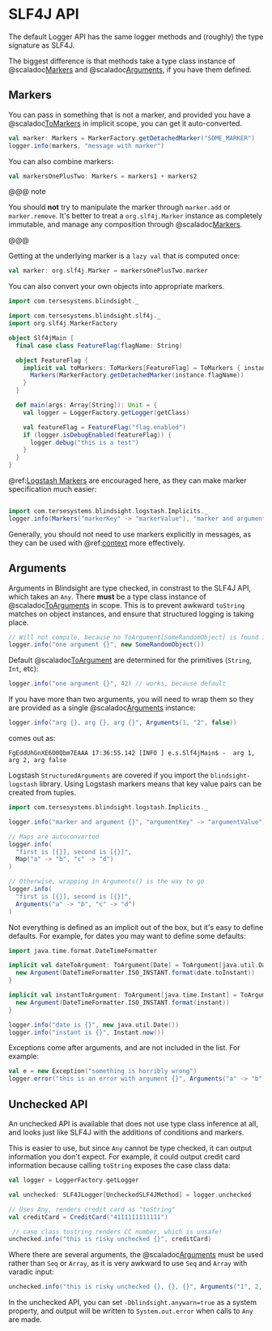# SLF4J API

The default Logger API has the same logger methods and (roughly) the type signature as SLF4J.

The biggest difference is that methods take a type class instance of @scaladoc[Markers](com.tersesystems.blindsight.api.Markers) and @scaladoc[Arguments](com.tersesystems.blindsight.api.Arguments), if you have them defined.

## Markers

You can pass in something that is not a marker, and provided you have a @scaladoc[ToMarkers](com.tersesystems.blindsight.api.ToMarkers) in implicit scope, you can get it auto-converted.

```scala
val marker: Markers = MarkerFactory.getDetachedMarker("SOME_MARKER")
logger.info(markers, "message with marker")
```

You can also combine markers:

```scala
val markersOnePlusTwo: Markers = markers1 + markers2
```

@@@ note

You should **not** try to manipulate the marker through `marker.add` or `marker.remove`.  It's better to treat a `org.slf4j.Marker` instance as completely immutable, and manage any composition through @scaladoc[Markers](com.tersesystems.blindsight.api.Markers).

@@@

Getting at the underlying marker is a `lazy val` that is computed once:

```scala
val marker: org.slf4j.Marker = markersOnePlusTwo.marker
```

You can also convert your own objects into appropriate markers.

```scala
import com.tersesystems.blindsight._

import com.tersesystems.blindsight.slf4j._
import org.slf4j.MarkerFactory

object Slf4jMain {
  final case class FeatureFlag(flagName: String)

  object FeatureFlag {
    implicit val toMarkers: ToMarkers[FeatureFlag] = ToMarkers { instance =>
      Markers(MarkerFactory.getDetachedMarker(instance.flagName))
    }
  }

  def main(args: Array[String]): Unit = {
    val logger = LoggerFactory.getLogger(getClass)

    val featureFlag = FeatureFlag("flag.enabled")
    if (logger.isDebugEnabled(featureFlag)) {
      logger.debug("this is a test")
    }
  }
}
```

@ref:[Logstash Markers](structured.md) are encouraged here, as they can make marker specification much easier:

```scala

import com.tersesystems.blindsight.logstash.Implicits._
logger.info(Markers("markerKey" -> "markerValue"), "marker and argument")
```

Generally, you should not need to use markers explicitly in messages, as they can be used with @ref:[context](context.md) more effectively.

## Arguments 

Arguments in Blindsight are type checked, in constrast to the SLF4J API, which takes an `Any`.  There **must** be a type class instance of @scaladoc[ToArguments](com.tersesystems.blindsight.api.ToArguments) in scope.  This is to prevent awkward `toString` matches on object instances, and ensure that structured logging is taking place. 

```scala
// Will not compile, because no ToArgument[SomeRandomObject] is found in implicit scope!
logger.info("one argument {}", new SomeRandomObject()) 
```

Default @scaladoc[ToArgument](com.tersesystems.blindsight.api.ToArgument) are determined for the primitives (`String`, `Int`, etc):

```scala
logger.info("one argument {}", 42) // works, because default
```

If you have more than two arguments, you will need to wrap them so they are provided as a single @scaladoc[Arguments](com.tersesystems.blindsight.api.Arguments) instance:

```scala
logger.info("arg {}, arg {}, arg {}", Arguments(1, "2", false))
```

comes out as:

```
FgEddUhGnXE6O0Qbm7EAAA 17:36:55.142 [INFO ] e.s.Slf4jMain$ -  arg 1, arg 2, arg false
```

Logstash `StructuredArguments` are covered if you import the `blindsight-logstash` library.  Using Logstash markers means that key value pairs can be created from tuples. 

```scala
import com.tersesystems.blindsight.logstash.Implicits._

logger.info("marker and argument {}", "argumentKey" -> "argumentValue")

// Maps are autoconverted
logger.info(
  "first is [{}], second is [{}]",
  Map("a" -> "b", "c" -> "d")
)

// Otherwise, wrapping in Arguments() is the way to go
logger.info(
  "first is [{}], second is [{}]",
  Arguments("a" -> "b", "c" -> "d")
)
```

Not everything is defined as an implicit out of the box, but it's easy to define defaults.  For example, for dates you may want to define some defaults:

```scala
import java.time.format.DateTimeFormatter

implicit val dateToArgument: ToArgument[Date] = ToArgument[java.util.Date] { date =>
  new Argument(DateTimeFormatter.ISO_INSTANT.format(date.toInstant))
}

implicit val instantToArgument: ToArgument[java.time.Instant] = ToArgument[java.time.Instant] { instant =>
  new Argument(DateTimeFormatter.ISO_INSTANT.format(instant))
}

logger.info("date is {}", new java.util.Date())
logger.info("instant is {}", Instant.now())
```

Exceptions come after arguments, and are not included in the list.  For example:

```scala
val e = new Exception("something is horribly wrong")
logger.error("this is an error with argument {}", Arguments("a" -> "b"), e)
```

## Unchecked API

An unchecked API is available that does not use type class inference at all, and looks just like SLF4J with the additions of conditions and markers.

This is easier to use, but since `Any` cannot be type checked, it can output information you don't expect.  For example, it could output credit card information because calling `toString` exposes the case class data:

```scala
val logger = LoggerFactory.getLogger

val unchecked: SLF4JLogger[UncheckedSLF4JMethod] = logger.unchecked

// Uses Any, renders credit card as "toString"
val creditCard = CreditCard("4111111111111")

 // case class tostring renders CC number, which is unsafe!
unchecked.info("this is risky unchecked {}", creditCard)
```

Where there are several arguments, the @scaladoc[Arguments](com.tersesystems.blindsight.api.Arguments) must be used rather than `Seq` or `Array`, as it is very awkward to use `Seq` and `Array` with varadic input:

```scala
unchecked.info("this is risky unchecked {}, {}, {}", Arguments("1", 2, true))
```

In the unchecked API, you can set `-Dblindsight.anywarn=true` as a system property, and output will be written to `System.out.error` when calls to `Any` are made.